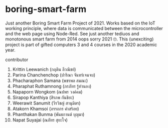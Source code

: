 # boring-smart-farm
Just another Boring Smart Farm Project of 2021. Works based on the IoT working principle, where data is communicated between the microcontroller and the web page using Node-Red. See just another tediuos and monotonous smart farm from 2014 oops sorry 2021 🙄. This (unexciting) project is part of gifted computers 3 and 4 courses in the 2020 academic year.

contributor
1. Krittin Leewanich (กฤติน ลีวณิชย์)
2. Parina Chanchenchop (ปาริณา จันทร์เจนจบ)
3. Phacharaphon Samana (พชรพล สมณะ)
4. Pharaphat Ruthamnong (ภรภัทร รู้ทำนอง)
5. Napaporn Wongkom (ณปพร วงค์คม)
6. Sirapop Kanthiya (สิรภพ กันธิยะ)
7. Weerawit Sanumit (วีรวิชญ์ สานุมิตร)
8. Atakorn Khamsoi (อรรถกร คำสร้อย)
9. Phanthakan Bunma (พันธกานต์ บุญมา)
10. Napat Suyajai (ณภัทร สุยะใจ)














